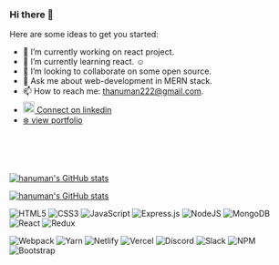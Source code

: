 ### Hi there 👋


Here are some ideas to get you started:

- 🔭 I’m currently working on react project.
- 🌱 I’m currently learning react. :relaxed:
- 👯 I’m looking to collaborate on some open source.
- 💬 Ask me about web-development in MERN stack.
- 📫 How to reach me: thanuman222@gmail.com.
-  <a href="https://www.linkedin.com/in/hanu329/" target= "_blank">    <img src="https://cdn-icons.flaticon.com/png/512/3669/premium/3669739.png?token=exp=1648016671~hmac=37e6eb9774a648114f03006c23ec588e" style="width:20px; height:20px; margin-top:4px;"/> Connect on linkedin </a>
-  <a href="https://chic-babka-7f6d10.netlify.app/" target="_blank"> :snowflake: view portfolio </a>

<br />
<br />
<br />

[![hanuman's GitHub stats](https://github-readme-stats.vercel.app/api?username=hanu329&hide=contribs,stars&show_icons=true&theme=radical
)](https://github.com/hanu329/github-readme-stats)

[![hanuman's GitHub stats](https://github-readme-stats.vercel.app/api/top-langs/?username=hanu329&layout=compact)](https://github.com/hanu329/github-readme-stats)


![HTML5](https://img.shields.io/badge/html5-%23E34F26.svg?style=for-the-badge&logo=html5&logoColor=white)
![CSS3](https://img.shields.io/badge/css3-%231572B6.svg?style=for-the-badge&logo=css3&logoColor=white)
![JavaScript](https://img.shields.io/badge/javascript-%23323330.svg?style=for-the-badge&logo=javascript&logoColor=%23F7DF1E)
![Express.js](https://img.shields.io/badge/express.js-%23404d59.svg?style=for-the-badge&logo=express&logoColor=%2361DAFB)
![NodeJS](https://img.shields.io/badge/node.js-6DA55F?style=for-the-badge&logo=node.js&logoColor=white)
![MongoDB](https://img.shields.io/badge/MongoDB-%234ea94b.svg?style=for-the-badge&logo=mongodb&logoColor=white)
![React](https://img.shields.io/badge/react-%2320232a.svg?style=for-the-badge&logo=react&logoColor=%2361DAFB)
![Redux](https://img.shields.io/badge/redux-%23593d88.svg?style=for-the-badge&logo=redux&logoColor=white)

![Webpack](https://img.shields.io/badge/webpack-%238DD6F9.svg?style=for-the-badge&logo=webpack&logoColor=black)
![Yarn](https://img.shields.io/badge/yarn-%232C8EBB.svg?style=for-the-badge&logo=yarn&logoColor=white)
![Netlify](https://img.shields.io/badge/netlify-%23000000.svg?style=for-the-badge&logo=netlify&logoColor=#00C7B7)
![Vercel](https://img.shields.io/badge/vercel-%23000000.svg?style=for-the-badge&logo=vercel&logoColor=white)
![Discord](https://img.shields.io/badge/%3CServer%3E-%237289DA.svg?style=for-the-badge&logo=discord&logoColor=white)
![Slack](https://img.shields.io/badge/Slack-4A154B?style=for-the-badge&logo=slack&logoColor=white)
![NPM](https://img.shields.io/badge/NPM-%23000000.svg?style=for-the-badge&logo=npm&logoColor=white)
![Bootstrap](https://img.shields.io/badge/bootstrap-%23563D7C.svg?style=for-the-badge&logo=bootstrap&logoColor=white)
